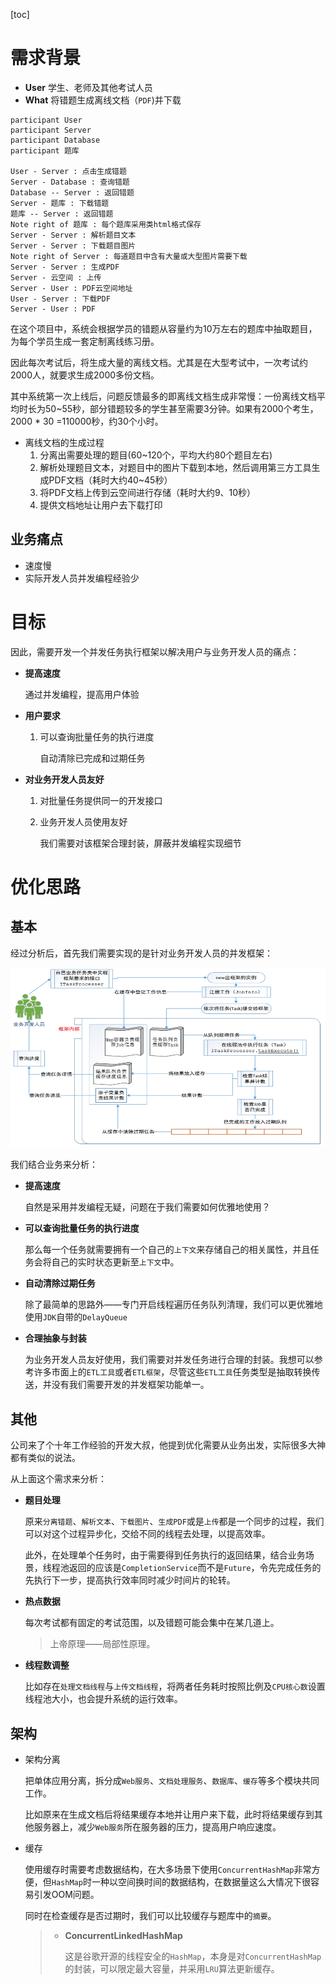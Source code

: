 [toc]

# 需求背景

- **User**	学生、老师及其他考试人员
- **What**	将错题生成离线文档（`PDF`)并下载

``` sequence
participant User
participant Server
participant Database
participant 题库

User - Server : 点击生成错题
Server - Database : 查询错题
Database -- Server : 返回错题
Server - 题库 : 下载错题
题库 -- Server : 返回错题
Note right of 题库 : 每个题库采用类html格式保存
Server - Server : 解析题目文本
Server - Server : 下载题目图片
Note right of Server : 每道题目中含有大量或大型图片需要下载
Server - Server : 生成PDF
Server - 云空间 : 上传
Server - User : PDF云空间地址
User - Server : 下载PDF
Server - User : PDF

```

在这个项目中，系统会根据学员的错题从容量约为10万左右的题库中抽取题目，为每个学员生成一套定制离线练习册。

因此每次考试后，将生成大量的离线文档。尤其是在大型考试中，一次考试约2000人，就要求生成2000多份文档。

其中系统第一次上线后，问题反馈最多的即离线文档生成非常慢：一份离线文档平均时长为50~55秒，部分错题较多的学生甚至需要3分钟。如果有2000个考生，2000 * 30 =110000秒，约30个小时。

- 离线文档的生成过程
  1. 分离出需要处理的题目(60~120个，平均大约80个题目左右)
  2. 解析处理题目文本，对题目中的图片下载到本地，然后调用第三方工具生成PDF文档（耗时大约40~45秒）
  3. 将PDF文档上传到云空间进行存储（耗时大约9、10秒）
  4. 提供文档地址让用户去下载打印

## 业务痛点

- 速度慢
- 实际开发人员并发编程经验少

# 目标

因此，需要开发一个并发任务执行框架以解决用户与业务开发人员的痛点：

- **提高速度**

  通过并发编程，提高用户体验

- **用户要求**

  1. 可以查询批量任务的执行进度

     自动清除已完成和过期任务

- **对业务开发人员友好**

  1. 对批量任务提供同一的开发接口

  2. 业务开发人员使用友好

     我们需要对该框架合理封装，屏蔽并发编程实现细节

# 优化思路

## 基本

经过分析后，首先我们需要实现的是针对业务开发人员的并发框架：

![image-20210406162619120](../images/并发-java/image-优化-框架结构.png)

我们结合业务来分析：

- **提高速度**

  自然是采用并发编程无疑，问题在于我们需要如何优雅地使用？

- **可以查询批量任务的执行进度**

  那么每一个任务就需要拥有一个自己的`上下文`来存储自己的相关属性，并且任务会将自己的实时状态更新至`上下文`中。

- **自动清除过期任务**

  除了最简单的思路外——专门开启线程遍历任务队列清理，我们可以更优雅地使用`JDK`自带的`DelayQueue`

- **合理抽象与封装**

  为业务开发人员友好使用，我们需要对并发任务进行合理的封装。我想可以参考许多市面上的`ETL工具`或者`ETL框架`，尽管这些`ETL工具`任务类型是抽取转换传送，并没有我们需要开发的并发框架功能单一。

## 其他

公司来了个十年工作经验的开发大叔，他提到优化需要从业务出发，实际很多大神都有类似的说法。

从上面这个需求来分析：

- **题目处理**

  原来`分离错题`、`解析文本`、`下载图片`、`生成PDF`或是`上传`都是一个同步的过程，我们可以对这个过程异步化，交给不同的线程去处理，以提高效率。

  此外，在处理单个任务时，由于需要得到任务执行的返回结果，结合业务场景，线程池返回的应该是`CompletionService`而不是`Future`，令先完成任务的先执行下一步，提高执行效率同时减少时间片的轮转。

- **热点数据**

  每次考试都有固定的考试范围，以及错题可能会集中在某几道上。

  > 上帝原理——局部性原理。

- **线程数调整**

  比如存在`处理文档线程`与`上传文档线程`，将两者任务耗时按照比例及`CPU核心数`设置线程池大小，也会提升系统的运行效率。

## 架构

- 架构分离

  把单体应用分离，拆分成`Web服务`、`文档处理服务`、`数据库`、`缓存`等多个模块共同工作。

  比如原来在生成文档后将结果缓存本地并让用户来下载，此时将结果缓存到其他服务器上，减少`Web服务`所在服务器的压力，提高用户响应速度。

- 缓存

  使用缓存时需要考虑数据结构，在大多场景下使用`ConcurrentHashMap`非常方便，但`HashMap`时一种以空间换时间的数据结构，在数据量这么大情况下很容易引发OOM问题。

  同时在检查缓存是否过期时，我们可以比较缓存与题库中的`摘要`。

  > - **ConcurrentLinkedHashMap**
  >
  >   这是谷歌开源的线程安全的`HashMap`，本身是对`ConcurrentHashMap`的封装，可以限定最大容量，并采用`LRU`算法更新缓存。